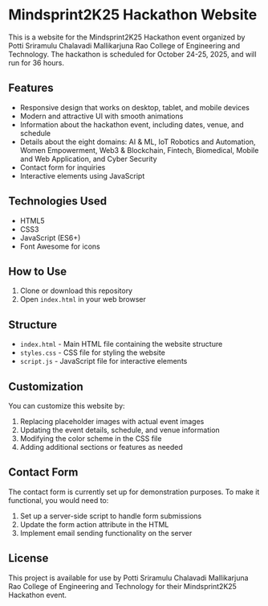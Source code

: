 # Mindsprint2K25 Hackathon Website

This is a website for the Mindsprint2K25 Hackathon event organized by Potti Sriramulu Chalavadi Mallikarjuna Rao College of Engineering and Technology. The hackathon is scheduled for October 24-25, 2025, and will run for 36 hours.

## Features

- Responsive design that works on desktop, tablet, and mobile devices
- Modern and attractive UI with smooth animations
- Information about the hackathon event, including dates, venue, and schedule
- Details about the eight domains: AI & ML, IoT Robotics and Automation, Women Empowerment, Web3 & Blockchain, Fintech, Biomedical, Mobile and Web Application, and Cyber Security
- Contact form for inquiries
- Interactive elements using JavaScript

## Technologies Used

- HTML5
- CSS3
- JavaScript (ES6+)
- Font Awesome for icons

## How to Use

1. Clone or download this repository
2. Open `index.html` in your web browser

## Structure

- `index.html` - Main HTML file containing the website structure
- `styles.css` - CSS file for styling the website
- `script.js` - JavaScript file for interactive elements

## Customization

You can customize this website by:

1. Replacing placeholder images with actual event images
2. Updating the event details, schedule, and venue information
3. Modifying the color scheme in the CSS file
4. Adding additional sections or features as needed

## Contact Form

The contact form is currently set up for demonstration purposes. To make it functional, you would need to:

1. Set up a server-side script to handle form submissions
2. Update the form action attribute in the HTML
3. Implement email sending functionality on the server

## License

This project is available for use by Potti Sriramulu Chalavadi Mallikarjuna Rao College of Engineering and Technology for their Mindsprint2K25 Hackathon event.